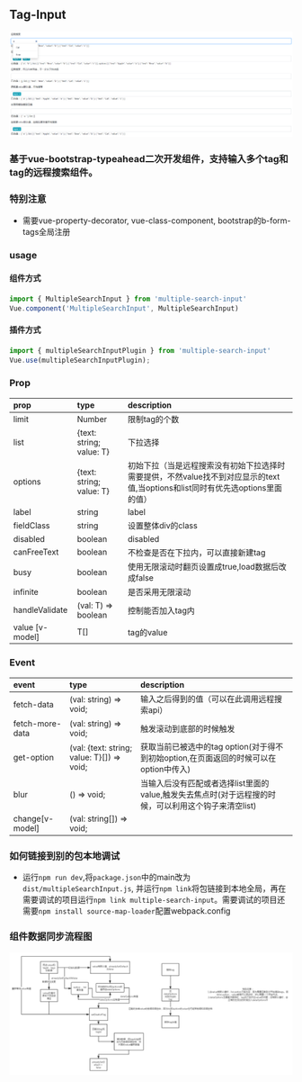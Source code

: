 ## Tag-Input
![示例](./examples.png)
### 基于vue-bootstrap-typeahead二次开发组件，支持输入多个tag和tag的远程搜索组件。

### 特别注意
- 需要vue-property-decorator, vue-class-component, bootstrap的b-form-tags全局注册


### usage
#### 组件方式

```javascript
import { MultipleSearchInput } from 'multiple-search-input' 
Vue.component('MultipleSearchInput', MultipleSearchInput) 
````
#### 插件方式

```javascript
import { multipleSearchInputPlugin } from 'multiple-search-input'
Vue.use(multipleSearchInputPlugin);
```
### Prop
|  prop   | type  |  description |
| :----   | :----   | :----  |
| limit  | Number | 限制tag的个数 |
| list  | {text: string; value: T}<T> | 下拉选择 |
| options  | {text: string; value: T}<T> | 初始下拉（当是远程搜索没有初始下拉选择时需要提供，不然value找不到对应显示的text值,当options和list同时有优先选options里面的值） |
| label  | string | label |
| fieldClass  | string | 设置整体div的class |
| disabled  | boolean | disabled |
| canFreeText  | boolean | 不检查是否在下拉内，可以直接新建tag |
| busy| boolean | 使用无限滚动时翻页设置成true,load数据后改成false|
| infinite| boolean | 是否采用无限滚动 |
| handleValidate  | (val: T) => boolean | 控制能否加入tag内
| value [v-model] | T[] | tag的value

### Event
|  event   | type  |  description |
| :----   | :----   | :----  |
| fetch-data  | (val: string) => void; | 输入之后得到的值（可以在此调用远程搜索api） |
| fetch-more-data | (val: string) => void; | 触发滚动到底部的时候触发 | 
| get-option | (val: {text: string; value: T}<T>[]) => void; | 获取当前已被选中的tag option(对于得不到初始option,在页面返回的时候可以在option中传入) |
| blur | () => void; | 当输入后没有匹配或者选择list里面的value,触发失去焦点时(对于远程搜的时候，可以利用这个钩子来清空list) |
| change[v-model] | (val: string[]) => void; |  |

### 如何链接到别的包本地调试
- 运行`npm run dev`,将`package.json`中的main改为`dist/multipleSearchInput.js`, 并运行`npm link`将包链接到本地全局，再在需要调试的项目运行`npm link multiple-search-input`。需要调试的项目还需要`npm install source-map-loader`配置webpack.config

### 组件数据同步流程图
![示例](./multiple-search-input.png)